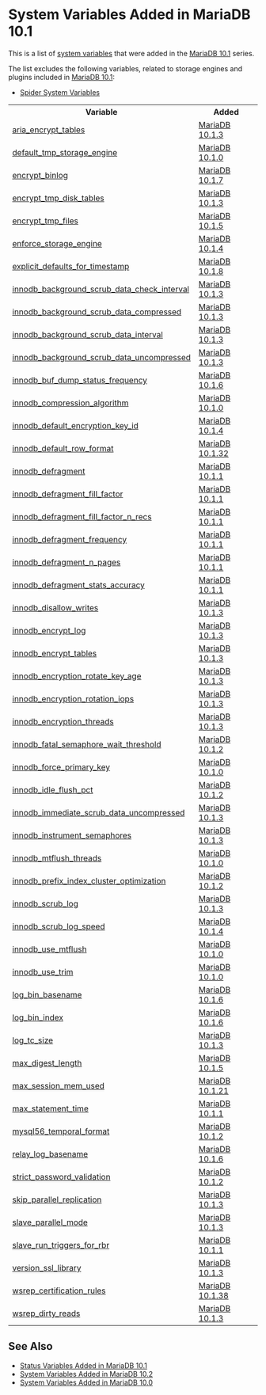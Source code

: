 # System Variables Added in MariaDB 10.1

This is a list of [system variables](/replication/optimization-and-tuning/system-variables/server-system-variables) that were added in the [MariaDB 10.1](/kb/en/what-is-mariadb-101/) series.

The list excludes the following variables, related to storage engines and plugins included in [MariaDB 10.1](/kb/en/what-is-mariadb-101/):

- [Spider System Variables](/columns-storage-engines-and-plugins/storage-engines/spider/spider-server-system-variables)

<table><tbody><tr><th>Variable</th><th>Added</th></tr>
<tr><td><a href="/kb/en/aria-system-variables/#aria_encrypt_tables">aria_encrypt_tables</a></td><td><a href="/kb/en/mariadb-1013-release-notes/">MariaDB 10.1.3</a></td></tr>
<tr><td><a href="/kb/en/server-system-variables/#default_tmp_storage_engine">default_tmp_storage_engine</a></td><td><a href="/kb/en/mariadb-1010-release-notes/">MariaDB 10.1.0</a></td></tr>
<tr><td><a href="/kb/en/server-system-variables/#encrypt_binlog">encrypt_binlog</a></td><td><a href="/kb/en/mariadb-1017-release-notes/">MariaDB 10.1.7</a></td></tr>
<tr><td><a href="/kb/en/server-system-variables/#encrypt_tmp_disk_tables">encrypt_tmp_disk_tables</a></td><td><a href="/kb/en/mariadb-1013-release-notes/">MariaDB 10.1.3</a></td></tr>
<tr><td><a href="/kb/en/server-system-variables/#encrypt_tmp_files">encrypt_tmp_files</a></td><td><a href="/kb/en/mariadb-1015-release-notes/">MariaDB 10.1.5</a></td></tr>
<tr><td><a href="/kb/en/server-system-variables/#enforce_storage_engine">enforce_storage_engine</a></td><td><a href="/kb/en/mariadb-1014-release-notes/">MariaDB 10.1.4</a></td></tr>
<tr><td><a href="/kb/en/server-system-variables/#explicit_defaults_for_timestamp">explicit_defaults_for_timestamp</a></td><td><a href="/kb/en/mariadb-1018-release-notes/">MariaDB 10.1.8</a></td></tr>
<tr><td><a href="/kb/en/xtradbinnodb-server-system-variables/#innodb_background_scrub_data_check_interval">innodb_background_scrub_data_check_interval</a></td><td><a href="/kb/en/mariadb-1013-release-notes/">MariaDB 10.1.3</a></td></tr>
<tr><td><a href="/kb/en/xtradbinnodb-server-system-variables/#innodb_background_scrub_data_compressed">innodb_background_scrub_data_compressed</a></td><td><a href="/kb/en/mariadb-1013-release-notes/">MariaDB 10.1.3</a></td></tr>
<tr><td><a href="/kb/en/xtradbinnodb-server-system-variables/#innodb_background_scrub_data_interval">innodb_background_scrub_data_interval</a></td><td><a href="/kb/en/mariadb-1013-release-notes/">MariaDB 10.1.3</a></td></tr>
<tr><td><a href="/kb/en/xtradbinnodb-server-system-variables/#innodb_background_scrub_data_uncompressed">innodb_background_scrub_data_uncompressed</a></td><td><a href="/kb/en/mariadb-1013-release-notes/">MariaDB 10.1.3</a></td></tr>
<tr><td><a href="/kb/en/xtradbinnodb-server-system-variables/#innodb_buf_dump_status_frequency">innodb_buf_dump_status_frequency</a></td><td><a href="/kb/en/mariadb-1016-release-notes/">MariaDB 10.1.6</a></td></tr>
<tr><td><a href="/kb/en/xtradbinnodb-server-system-variables/#innodb_compression_algorithm">innodb_compression_algorithm</a></td><td><a href="/kb/en/mariadb-1010-release-notes/">MariaDB 10.1.0</a></td></tr>
<tr><td><a href="/kb/en/xtradbinnodb-server-system-variables/#innodb_default_page_encryption_key">innodb_default_encryption_key_id</a></td><td><a href="/kb/en/mariadb-1014-release-notes/">MariaDB 10.1.4</a></td></tr>
<tr><td><a href="/kb/en/xtradbinnodb-server-system-variables/#innodb_default_row_format">innodb_default_row_format</a></td><td><a href="/kb/en/mariadb-10132-release-notes/">MariaDB 10.1.32</a></td></tr>
<tr><td><a href="/kb/en/xtradbinnodb-server-system-variables/#innodb_defragment">innodb_defragment</a></td><td><a href="/kb/en/mariadb-1011-release-notes/">MariaDB 10.1.1</a></td></tr>
<tr><td><a href="/kb/en/xtradbinnodb-server-system-variables/#innodb_defragment_fill_factor">innodb_defragment_fill_factor</a></td><td><a href="/kb/en/mariadb-1011-release-notes/">MariaDB 10.1.1</a></td></tr>
<tr><td><a href="/kb/en/xtradbinnodb-server-system-variables/#innodb_defragment_fill_factor_n_recs">innodb_defragment_fill_factor_n_recs</a></td><td><a href="/kb/en/mariadb-1011-release-notes/">MariaDB 10.1.1</a></td></tr>
<tr><td><a href="/kb/en/xtradbinnodb-server-system-variables/#innodb_defragment_frequency">innodb_defragment_frequency</a></td><td><a href="/kb/en/mariadb-1011-release-notes/">MariaDB 10.1.1</a></td></tr>
<tr><td><a href="/kb/en/xtradbinnodb-server-system-variables/#innodb_defragment_n_pages">innodb_defragment_n_pages</a></td><td><a href="/kb/en/mariadb-1011-release-notes/">MariaDB 10.1.1</a></td></tr>
<tr><td><a href="/kb/en/xtradbinnodb-server-system-variables/#innodb_defragment_stats_accuracy">innodb_defragment_stats_accuracy</a></td><td><a href="/kb/en/mariadb-1011-release-notes/">MariaDB 10.1.1</a></td></tr>
<tr><td><a href="/kb/en/xtradbinnodb-server-system-variables/#innodb_disallow_writes">innodb_disallow_writes</a></td><td><a href="/kb/en/mariadb-1013-release-notes/">MariaDB 10.1.3</a></td></tr>
<tr><td><a href="/kb/en/xtradbinnodb-server-system-variables/#innodb_encrypt_log">innodb_encrypt_log</a></td><td><a href="/kb/en/mariadb-1013-release-notes/">MariaDB 10.1.3</a></td></tr>
<tr><td><a href="/kb/en/xtradbinnodb-server-system-variables/#innodb_encrypt_tables">innodb_encrypt_tables</a></td><td><a href="/kb/en/mariadb-1013-release-notes/">MariaDB 10.1.3</a></td></tr>
<tr><td><a href="/kb/en/xtradbinnodb-server-system-variables/#innodb_encryption_rotate_key_age">innodb_encryption_rotate_key_age</a></td><td><a href="/kb/en/mariadb-1013-release-notes/">MariaDB 10.1.3</a></td></tr>
<tr><td><a href="/kb/en/xtradbinnodb-server-system-variables/#innodb_encryption_rotation_iops">innodb_encryption_rotation_iops</a></td><td><a href="/kb/en/mariadb-1013-release-notes/">MariaDB 10.1.3</a></td></tr>
<tr><td><a href="/kb/en/xtradbinnodb-server-system-variables/#innodb_encryption_threads">innodb_encryption_threads</a></td><td><a href="/kb/en/mariadb-1013-release-notes/">MariaDB 10.1.3</a></td></tr>
<tr><td><a href="/kb/en/xtradbinnodb-server-system-variables/#innodb_fatal_semaphore_wait_threshold">innodb_fatal_semaphore_wait_threshold</a></td><td><a href="/kb/en/mariadb-1012-release-notes/">MariaDB 10.1.2</a></td></tr>
<tr><td><a href="/kb/en/xtradbinnodb-server-system-variables/#innodb_force_primary_key">innodb_force_primary_key</a></td><td><a href="/kb/en/mariadb-1010-release-notes/">MariaDB 10.1.0</a></td></tr>
<tr><td><a href="/kb/en/xtradbinnodb-server-system-variables/#innodb_idle_flush_pct">innodb_idle_flush_pct</a></td><td><a href="/kb/en/mariadb-1012-release-notes/">MariaDB 10.1.2</a></td></tr>
<tr><td><a href="/kb/en/xtradbinnodb-server-system-variables/#innodb_immediate_scrub_data_uncompressed">innodb_immediate_scrub_data_uncompressed</a></td><td><a href="/kb/en/mariadb-1013-release-notes/">MariaDB 10.1.3</a></td></tr>
<tr><td><a href="/kb/en/xtradbinnodb-server-system-variables/#innodb_instrument_semaphores">innodb_instrument_semaphores</a></td><td><a href="/kb/en/mariadb-1013-release-notes/">MariaDB 10.1.3</a></td></tr>
<tr><td><a href="/kb/en/xtradbinnodb-server-system-variables/#innodb_mtflush_threads">innodb_mtflush_threads</a></td><td><a href="/kb/en/mariadb-1010-release-notes/">MariaDB 10.1.0</a></td></tr>
<tr><td><a href="/kb/en/xtradbinnodb-server-system-variables/#innodb_prefix_index_cluster_optimization">innodb_prefix_index_cluster_optimization</a></td><td><a href="/kb/en/mariadb-1012-release-notes/">MariaDB 10.1.2</a></td></tr>
<tr><td><a href="/kb/en/xtradbinnodb-server-system-variables/#innodb_scrub_log">innodb_scrub_log</a></td><td><a href="/kb/en/mariadb-1013-release-notes/">MariaDB 10.1.3</a></td></tr>
<tr><td><a href="/kb/en/xtradbinnodb-server-system-variables/#innodb_scrub_log_speed">innodb_scrub_log_speed</a></td><td><a href="/kb/en/mariadb-1014-release-notes/">MariaDB 10.1.4</a></td></tr>
<tr><td><a href="/kb/en/xtradbinnodb-server-system-variables/#innodb_use_mtflush">innodb_use_mtflush</a></td><td><a href="/kb/en/mariadb-1010-release-notes/">MariaDB 10.1.0</a></td></tr>
<tr><td><a href="/kb/en/xtradbinnodb-server-system-variables/#innodb_use_trim">innodb_use_trim</a></td><td><a href="/kb/en/mariadb-1010-release-notes/">MariaDB 10.1.0</a></td></tr>
<tr><td><a href="/kb/en/replication-and-binary-log-server-system-variables/#log_bin_basename">log_bin_basename</a></td><td><a href="/kb/en/mariadb-1016-release-notes/">MariaDB 10.1.6</a></td></tr>
<tr><td><a href="/kb/en/replication-and-binary-log-server-system-variables/#log_bin_index">log_bin_index</a></td><td><a href="/kb/en/mariadb-1016-release-notes/">MariaDB 10.1.6</a></td></tr>
<tr><td><a href="/kb/en/server-system-variables/#log_tc_size">log_tc_size</a></td><td><a href="/kb/en/mariadb-1013-release-notes/">MariaDB 10.1.3</a></td></tr>
<tr><td><a href="/kb/en/server-system-variables/#max_digest_length">max_digest_length</a></td><td><a href="/kb/en/mariadb-1015-release-notes/">MariaDB 10.1.5</a></td></tr>
<tr><td><a href="/kb/en/server-system-variables/#max_session_mem_used">max_session_mem_used</a></td><td><a href="/kb/en/mariadb-10121-release-notes/">MariaDB 10.1.21</a></td></tr>
<tr><td><a href="/kb/en/server-system-variables/#max_statement_time">max_statement_time</a></td><td><a href="/kb/en/mariadb-1011-release-notes/">MariaDB 10.1.1</a></td></tr>
<tr><td><a href="/kb/en/server-system-variables/#mysql56_temporal_format">mysql56_temporal_format</a></td><td><a href="/kb/en/mariadb-1012-release-notes/">MariaDB 10.1.2</a></td></tr>
<tr><td><a href="/kb/en/replication-and-binary-log-server-system-variables/#relay_log_basename">relay_log_basename</a></td><td><a href="/kb/en/mariadb-1016-release-notes/">MariaDB 10.1.6</a></td></tr>
<tr><td><a href="/kb/en/server-system-variables/#strict_password_validation">strict_password_validation</a></td><td><a href="/kb/en/mariadb-1012-release-notes/">MariaDB 10.1.2</a></td></tr>
<tr><td><a href="/kb/en/replication-and-binary-log-server-system-variables/#skip_parallel_replication">skip_parallel_replication</a></td><td><a href="/kb/en/mariadb-1013-release-notes/">MariaDB 10.1.3</a></td></tr>
<tr><td><a href="/kb/en/replication-and-binary-log-server-system-variables/#slave_parallel_mode">slave_parallel_mode</a></td><td><a href="/kb/en/mariadb-1013-release-notes/">MariaDB 10.1.3</a></td></tr>
<tr><td><a href="/kb/en/replication-and-binary-log-server-system-variables/#slave_run_triggers_for_rbr">slave_run_triggers_for_rbr</a></td><td><a href="/kb/en/mariadb-1011-release-notes/">MariaDB 10.1.1</a></td></tr>
<tr><td><a href="/kb/en/ssl-system-variables/#version_ssl_library">version_ssl_library</a></td><td><a href="/kb/en/mariadb-1013-release-notes/">MariaDB 10.1.3</a></td></tr>
<tr><td><a href="/kb/en/galera-cluster-system-variables/#wsrep_certification_rules">wsrep_certification_rules</a></td><td><a href="/kb/en/mariadb-10138-release-notes/">MariaDB 10.1.38</a></td></tr>
<tr><td><a href="/kb/en/galera-cluster-system-variables/#wsrep_dirty_reads">wsrep_dirty_reads</a></td><td><a href="/kb/en/mariadb-1013-release-notes/">MariaDB 10.1.3</a></td></tr>
</tbody></table>

## See Also

- [Status Variables Added in MariaDB 10.1](/replication/optimization-and-tuning/system-variables/system-and-status-variables-added-by-major-release/status-variables-added-in-mariadb-101)
- [System Variables Added in MariaDB 10.2](/replication/optimization-and-tuning/system-variables/system-and-status-variables-added-by-major-release/system-variables-added-in-mariadb-102)
- [System Variables Added in MariaDB 10.0](/replication/optimization-and-tuning/system-variables/system-and-status-variables-added-by-major-release/system-variables-added-in-mariadb-100)